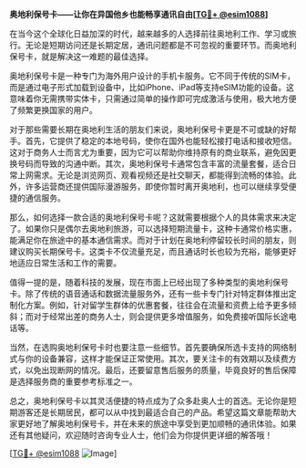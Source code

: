 **奥地利保号卡——让你在异国他乡也能畅享通讯自由[[TG💪+ @esim1088](https://t.me/s/esim1088)]**

在当今这个全球化日益加深的时代，越来越多的人选择前往奥地利工作、学习或旅行。无论是短期访问还是长期定居，通讯问题都是不可忽视的重要环节。而奥地利保号卡，就是解决这一难题的最佳选择。

奥地利保号卡是一种专门为海外用户设计的手机卡服务。它不同于传统的SIM卡，而是通过电子形式加载到设备中，比如iPhone、iPad等支持eSIM功能的设备。这意味着你无需携带实体卡，只需通过简单的操作即可完成激活与使用，极大地方便了频繁更换国家的用户。

对于那些需要长期在奥地利生活的朋友们来说，奥地利保号卡更是不可或缺的好帮手。首先，它提供了稳定的本地号码，使你在国外也能轻松接打电话和接收短信。这对于商务人士而言尤为重要，因为它可以帮助你维持原有的商业联系，避免因更换号码而导致的沟通中断。其次，奥地利保号卡通常包含丰富的流量套餐，适合日常上网需求。无论是浏览网页、观看视频还是社交聊天，都能得到流畅的体验。此外，许多运营商还提供国际漫游服务，即使你暂时离开奥地利，也可以继续享受便捷的通信服务。

那么，如何选择一款合适的奥地利保号卡呢？这就需要根据个人的具体需求来决定了。如果你只是偶尔去奥地利旅游，可以选择短期流量卡，这种卡通常价格实惠，能满足你在旅途中的基本通信需求。而对于计划在奥地利停留较长时间的朋友，则建议购买长期保号卡。这类卡不仅流量充足，而且通话时长也较为充裕，能够更好地适应日常生活和工作的需要。

值得一提的是，随着科技的发展，现在市面上已经出现了多种类型的奥地利保号卡。除了传统的语音通话和数据流量服务外，还有一些卡专门针对特定群体推出定制化方案。例如，针对留学生群体的优惠套餐，往往会在流量和资费上给予更多倾斜；而对于经常出差的商务人士，则会提供更多增值服务，如免费接听国际长途电话等。

当然，在选购奥地利保号卡时也要注意一些细节。首先要确保所选卡支持的网络制式与你的设备兼容，这样才能保证正常使用。其次，要关注卡的有效期以及续费方式，以免出现断网的情况。最后，还要留意售后服务的质量，毕竟良好的售后保障是选择服务商的重要参考标准之一。

总之，奥地利保号卡以其灵活便捷的特点成为了众多赴奥人士的首选。无论你是短期游客还是长期居民，都可以从中找到最适合自己的产品。希望这篇文章能帮助大家更好地了解奥地利保号卡，并在未来的旅途中享受到更加顺畅的通讯体验。如果还有其他疑问，欢迎随时咨询专业人士，他们会为你提供更详细的解答哦！

[[TG💪+ @esim1088](https://t.me/s/esim1088) ![Image](https://i.postimg.cc/4NQfJmqS/Snipaste-2025-05-13-00-14-12.png)]